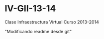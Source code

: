 IV-GII-13-14
============

Clase Infraestructura Virtual Curso 2013-2014

"Modificando readme desde git"
